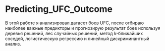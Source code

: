 # Predicting_UFC_Outcome
В этой работе я анализировал датасет боев UFC, после отбираю наиболее важные предикторы и прогнозирую результат боев используя деревья решений, лес случайных решений, метод k-ближайших соседей, логистическую регрессию и линейный дискриминантный анализ. 
